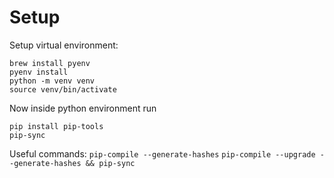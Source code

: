 # Setup

Setup virtual environment:
```
brew install pyenv
pyenv install
python -m venv venv
source venv/bin/activate
```


Now inside python environment run
```
pip install pip-tools
pip-sync
```

Useful commands:
`pip-compile --generate-hashes`
`pip-compile --upgrade --generate-hashes && pip-sync`